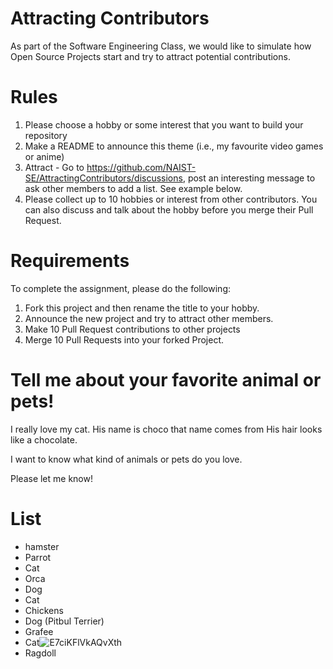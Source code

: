 # Attracting Contributors
As part of the Software Engineering Class, we would like to simulate how Open Source Projects start and try to attract potential contributions.

# Rules

1. Please choose a hobby or some interest that you want to build your repository
2. Make a README to announce this theme (i.e., my favourite video games or anime)
3. Attract - Go to https://github.com/NAIST-SE/AttractingContributors/discussions, post an interesting message to ask other members to add a list. See example below.
4. Please collect up to 10 hobbies or interest from other contributors. You can also discuss and talk about the hobby before you merge their Pull Request.

# Requirements
To complete the assignment, please do the following:
1. Fork this project and then rename the title to your hobby. 
2. Announce the new project and try to attract other members.
3. Make 10 Pull Request contributions to other projects
4. Merge 10 Pull Requests into your forked Project.

# Tell me about your favorite animal or pets!
I really love my cat. His name is choco that name comes from His hair looks like a chocolate.

I want to know what kind of animals or pets do you love.

Please let me know!

# List
- hamster
- Parrot
- Cat
- Orca
- Dog
- Cat
- Chickens
- Dog (Pitbul Terrier)
- Grafee
- Cat![E7ciKFlVkAQvXth](https://user-images.githubusercontent.com/69418560/174502414-e3abbbe2-752e-49f6-8e61-373fa7a064e9.jpg)
-  Ragdoll

